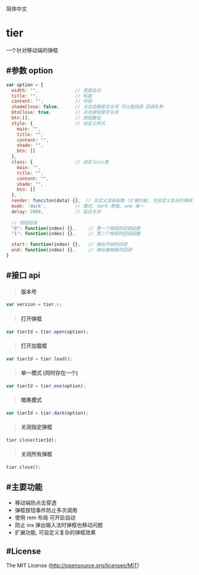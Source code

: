 简体中文

tier
=====================

一个针对移动端的弹框

## #参数 option
```js
var option = {
  width: "",              // 宽度自动  
  title: "",              // 标题
  content: "",            // 内容
  shadeClose: false,      // 点击遮蔽是否关闭 可以是回调 回调名称
  btnClose: true,         // 点击按钮是否关闭
  btn:[],                 // 按钮数组
  style: {                // 自定义样式
    main: "",
    title: "",
    content: "",
    shade: "",
    btn: []
  },
  class: {                // 自定义css类
    main: "",
    title: "",
    content: "",
    shade: "",
    btn: []
  },
  render: funciton(data) {},  // 自定义渲染函数 (扩展功能, 可自定义复杂的弹框效果)
  mode: 'dark',           // 模式: dark 黑暗, one 单一
  delay: 2000,            // 延迟关闭
  
  // 按钮回调
  "0": function(index) {},     // 第一个按钮的回调函数
  "1": function(index) {},     // 第二个按钮的回调函数

  start: function(index) {},   // 弹出开始的回调
  end: function(index) {},     // 弹出被销毁的回调
}
```



## #接口 api
> #### 版本号
```js
var version = tier.v;
```
> #### 打开弹框
```js
var tierId = tier.open(option);
```
> #### 打开加载框
```js
var tierId = tier.load();
```
> #### 单一模式 (同时存在一个)
```js
var tierId = tier.one(option);
```
> #### 暗黑模式
```js
var tierId = tier.dark(option);
```
> #### 关闭指定弹框
```js
tier.close(tierId);
```
> #### 关闭所有弹框
```js
tier.close();
```

## #主要功能

* 移动端防点击穿透
* 弹框按钮事件防止多次调用
* 使用 rem 布局 可开启自动
* 防止 ios 弹出输入法时弹框也移动问题
* 扩展功能, 可自定义复杂的弹框效果


## #License

The MIT License (http://opensource.org/licenses/MIT)